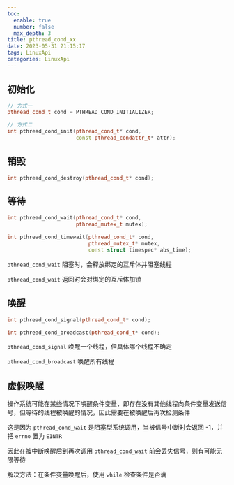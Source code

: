 ```yaml
---
toc:
  enable: true
  number: false
  max_depth: 3
title: pthread_cond_xx
date: 2023-05-31 21:15:17
tags: LinuxApi
categories: LinuxApi
---
```


## 初始化

```cpp
// 方式一
pthread_cond_t cond = PTHREAD_COND_INITIALIZER;

// 方式二
int pthread_cond_init(pthread_cond_t* cond, 
                      const pthread_condattr_t* attr);
```

## 销毁

```cpp
int pthread_cond_destroy(pthread_cond_t* cond);
```

## 等待

```cpp
int pthread_cond_wait(pthread_cond_t* cond,
                      pthread_mutex_t mutex);

int pthread_cond_timewait(pthread_cond_t* cond,
                          pthread_mutex_t* mutex,
                          const struct timespec* abs_time);
```

`pthread_cond_wait` 阻塞时，会释放绑定的互斥体并阻塞线程

`pthread_cond_wait` 返回时会对绑定的互斥体加锁

## 唤醒

```cpp
int pthread_cond_signal(pthread_cond_t* cond);

int pthread_cond_broadcast(pthread_cond_t* cond);
```

`pthread_cond_signal` 唤醒一个线程，但具体哪个线程不确定

`pthread_cond_broadcast` 唤醒所有线程

## 虚假唤醒

操作系统可能在某些情况下唤醒条件变量，即存在没有其他线程向条件变量发送信号，但等待的线程被唤醒的情况，因此需要在被唤醒后再次检测条件

这是因为 `pthread_cond_wait` 是阻塞型系统调用，当被信号中断时会返回 -1，并把 `errno` 置为 `EINTR`

因此在被中断唤醒后到再次调用 `pthread_cond_wait` 前会丢失信号，则有可能无限等待

解决方法：在条件变量唤醒后，使用 `while` 检查条件是否满